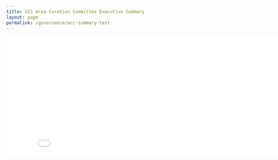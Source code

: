 ```yaml
---
title: VIS Area Curation Committee Executive Summary
layout: page
permalink: /governance/acc-summary-test
---
```


<style>
.video-container {
    position: relative;
    padding-bottom: 56.25%;
    padding-top: 35px;
    height: 0;
    overflow: hidden;
    width: 170%;
}

.video-container iframe {
    position: absolute;
    top:0;
    left: 0;
    width: 100%;
    height: 100%;
}

</style>

<div class="video-container">
    <iframe src="acc-summary.html" allowfullscreen="" frameborder="0">
    </iframe>
</div>

